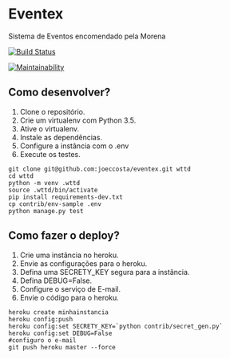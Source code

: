 # Eventex

Sistema de Eventos encomendado pela Morena

[![Build Status](https://travis-ci.org/joeccosta/eventex.svg?branch=master)](https://travis-ci.org/joeccosta/eventex)

[![Maintainability](https://api.codeclimate.com/v1/badges/f455160325fa2243111e/maintainability)](https://codeclimate.com/github/joeccosta/eventex/maintainability)

## Como desenvolver?

1. Clone o repositório.
2. Crie um virtualenv com Python 3.5.
3. Ative o virtualenv.
4. Instale as dependências.
5. Configure a instância com o .env
6. Execute os testes.

```console
git clone git@github.com:joeccosta/eventex.git wttd
cd wttd
python -m venv .wttd
source .wttd/bin/activate
pip install requirements-dev.txt
cp contrib/env-sample .env
python manage.py test
```

## Como fazer o deploy?

1. Crie uma instância no heroku.
2. Envie as configurações para o heroku.
3. Defina uma SECRETY_KEY segura para a instância.
4. Defina DEBUG=False.
5. Configure o serviço de E-mail.
6. Envie o código para o heroku.

``` console
heroku create minhainstancia
heroku config:push
heroku config:set SECRETY_KEY=`python contrib/secret_gen.py`
heroku config:set DEBUG=False
#configuro o e-mail
git push heroku master --force
```